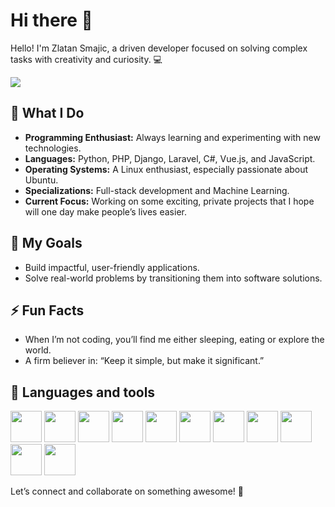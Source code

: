 # Hi there 👋

Hello! I'm Zlatan Smajic, a driven developer focused on solving complex tasks with creativity and curiosity. 💻

![](https://komarev.com/ghpvc/?username=zlaja-billund)

## 🌟 What I Do

* **Programming Enthusiast:** Always learning and experimenting with new technologies.
* **Languages:** Python, PHP, Django, Laravel, C#, Vue.js, and JavaScript.
* **Operating Systems:** A Linux enthusiast, especially passionate about Ubuntu.
* **Specializations:** Full-stack development and Machine Learning.
* **Current Focus:** Working on some exciting, private projects that I hope will one day make people’s lives easier.

## 🎯 My Goals

* Build impactful, user-friendly applications.
* Solve real-world problems by transitioning them into software solutions.

## ⚡ Fun Facts

* When I’m not coding, you’ll find me either sleeping, eating or explore the world.
* A firm believer in: “Keep it simple, but make it significant.”

## 📲 Languages and tools
<p float="left">
    <img height="50" src="https://cdn.jsdelivr.net/gh/devicons/devicon@latest/icons/html5/html5-original-wordmark.svg" />
    <img height="50" src="https://cdn.jsdelivr.net/gh/devicons/devicon@latest/icons/python/python-original.svg" />
    <img height="50" src="https://cdn.jsdelivr.net/gh/devicons/devicon@latest/icons/pytorch/pytorch-original.svg" />
    <img height="50" src="https://cdn.jsdelivr.net/gh/devicons/devicon@latest/icons/django/django-plain.svg" />
    <img height="50" src="https://cdn.jsdelivr.net/gh/devicons/devicon@latest/icons/php/php-original.svg" />
    <img height="50" src="https://cdn.jsdelivr.net/gh/devicons/devicon@latest/icons/laravel/laravel-original-wordmark.svg" />
    <img height="50" src="https://cdn.jsdelivr.net/gh/devicons/devicon@latest/icons/ubuntu/ubuntu-original-wordmark.svg" />
    <img height="50" src="https://cdn.jsdelivr.net/gh/devicons/devicon@latest/icons/vuejs/vuejs-original.svg" />
    <img height="50" src="https://cdn.jsdelivr.net/gh/devicons/devicon@latest/icons/djangorest/djangorest-original.svg" />
    <img height="50" src="https://cdn.jsdelivr.net/gh/devicons/devicon@latest/icons/javascript/javascript-original.svg" />
    <img height="50" src="https://cdn.jsdelivr.net/gh/devicons/devicon@latest/icons/linux/linux-original.svg" />
</p>

Let’s connect and collaborate on something awesome! 🚀